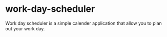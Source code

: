 # work-day-scheduler
Work day scheduler is a simple calender application that allow you to plan out your work day.
